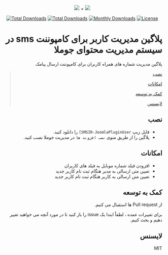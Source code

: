 <p align="center">
<img src="https://user-images.githubusercontent.com/3329008/111814382-a31bc700-88ef-11eb-94e2-41dd10c0d2b1.png" /> + 
<img src="https://user-images.githubusercontent.com/3329008/113660582-af5a9f00-96b9-11eb-83c0-db18736c3ace.png" />
</p>
<p align="center">
  <a href="https://packagist.org/packages/pejmankheyri/smsir-joomla-plugin-user"><img src="https://poser.pugx.org/pejmankheyri/smsir-joomla-plugin-user/v/stable" alt="Total Downloads"></a>
<a href="https://packagist.org/packages/pejmankheyri/smsir-joomla-plugin-user"><img src="https://img.shields.io/packagist/dt/pejmankheyri/smsir-joomla-plugin-user" alt="Total Downloads"></a>
  <a href="https://packagist.org/packages/pejmankheyri/smsir-joomla-plugin-user"><img src="https://poser.pugx.org/pejmankheyri/smsir-joomla-plugin-user/d/monthly" alt="Monthly Downloads"></a>
<a href="https://packagist.org/packages/pejmankheyri/smsir-joomla-plugin-user"><img src="https://img.shields.io/github/license/pejmankheyri/smsir-joomlapluginuser" alt="License"></a>
</p>
<div dir="rtl">

# پلاگین مدیریت کاربر برای کامپوننت sms در سیستم مدیریت محتوای جوملا

 پلاگین مدیریت شماره های همراه کاربران برای کامپوننت ارسال پیامک


> [نصب](https://github.com/pejmankheyri/SMSIR-JoomlaPluginUser]#%D9%86%D8%B5%D8%A8)
> 
> [امکانات](https://github.com/pejmankheyri/SMSIR-JoomlaPluginUser]#%D8%A7%D9%85%DA%A9%D8%A7%D9%86%D8%A7%D8%AA)
> 
> [کمک به توسعه](https://github.com/pejmankheyri/SMSIR-JoomlaPluginUser]#%DA%A9%D9%85%DA%A9-%D8%A8%D9%87-%D8%AA%D9%88%D8%B3%D8%B9%D9%87)
> 
> [لایسنس](https://github.com/pejmankheyri/SMSIR-JoomlaPluginUser]#%D9%84%D8%A7%DB%8C%D8%B3%D9%86%D8%B3)

## نصب

* فایل زیپ `SMSIR-JoomlaPluginUser]` را دانلود کنید.
* پلاگین را از طریق منوی `نصب افزونه ها` در مدیریت جوملا نصب کنید.

## امکانات

* افزودن فیلد شماره موبایل به فیلد های کاربران
* تعیین متن ارسالی به مدیر هنگام ثبت نام کاربر جدید
* تعیین متن ارسالی به کاربر هنگام ثبت نام کاربر جدید

## کمک به توسعه

از Pull request ها استقبال می کنیم.

برای تغییرات عمده ، لطفاً ابتدا یک issue را باز کنید تا در مورد آنچه می خواهید تغییر دهیم و بحث کنیم.

## لایسنس

MIT

</div>